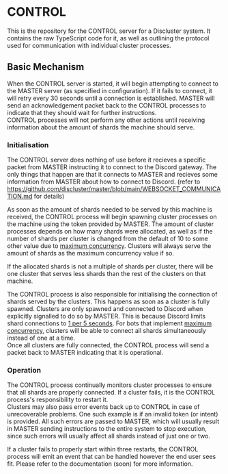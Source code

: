 # CONTROL

This is the repository for the CONTROL server for a Discluster system. It contains the raw TypeScript code for it, as well as outlining the protocol used for communication with individual cluster processes.

## Basic Mechanism

When the CONTROL server is started, it will begin attempting to connect to the MASTER server (as specified in configuration). If it fails to connect, it will retry every 30 seconds until a connection is established.
MASTER will send an acknowledgement packet back to the CONTROL processes to indicate that they should wait for further instructions.<br>
CONTROL processes will not perform any other actions until receiving information about the amount of shards the machine should serve.

### Initialisation
The CONTROL server does nothing of use before it recieves a specific packet from MASTER instructing it to connect to the Discord gateway. The only things that happen are that it connects to MASTER and recieves some information from MASTER about how to connect to Discord. (refer to https://github.com/discluster/master/blob/main/WEBSOCKET_COMMUNICATION.md for details)

As soon as the amount of shards needed to be served by this machine is received, the CONTROL process will begin spawning cluster processes on the machine using the token provided by MASTER. The amount of cluster processes depends on how many shards were allocated, as well as if the number of shards per cluster is changed from the default of 10 to some other value due to [maximum concurrency](https://discord.com/developers/docs/topics/gateway#sharding-for-very-large-bots). Clusters will always serve the amount of shards as the maximum concurrency value if so.

If the allocated shards is not a multiple of shards per cluster, there will be one cluster that serves less shards than the rest of the clusters on that machine.

The CONTROL process is also responsible for initialising the connection of shards served by the clusters. This happens as soon as a cluster is fully spawned. Clusters are only spawned and connected to Discord when explicitly signalled to do so by MASTER. This is because Discord limits shard connections to [1 per 5 seconds](https://discord.com/developers/docs/topics/gateway#identifying). For bots that implement [maximum concurrency](https://discord.com/developers/docs/topics/gateway#sharding-for-very-large-bots), clusters will be able to connect all shards simultaneously instead of one at a time.<br>
Once all clusters are fully connected, the CONTROL process will send a packet back to MASTER indicating that it is operational.

### Operation

The CONTROL process continually monitors cluster processes to ensure that all shards are properly connected. If a cluster fails, it is the CONTROL process's responsibility to restart it.<br>
Clusters may also pass error events back up to CONTROL in case of unrecoverable problems. One such example is if an invalid token (or intent) is provided. All such errors are passed to MASTER, which will usually result in MASTER sending instructions to the entire system to stop execution, since such errors will usually affect all shards instead of just one or two.

If a cluster fails to properly start within three restarts, the CONTROL process will emit an event that can be handled however the end user sees fit. Please refer to the documentation (soon) for more information.
